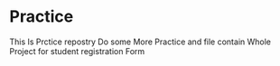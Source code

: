 # Practice
 This Is Prctice repostry Do some More Practice 
 and file contain Whole Project for student registration Form 
